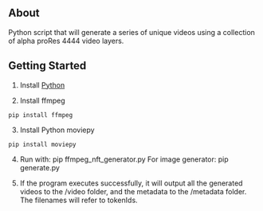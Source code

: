 ## About
Python script that will generate a series of unique videos using a collection of alpha proRes 4444 video layers.

## Getting Started
1. Install [Python](https://www.python.org/downloads/)

2. Install ffmpeg
```
pip install ffmpeg
```

3. Install Python moviepy
```
pip install moviepy
```
4. Run with: pip ffmpeg_nft_generator.py
For image generator: pip generate.py

5. If the program executes successfully, it will output all the generated videos to the /video folder, and the metadata to the /metadata folder. The filenames will refer to tokenIds. 
